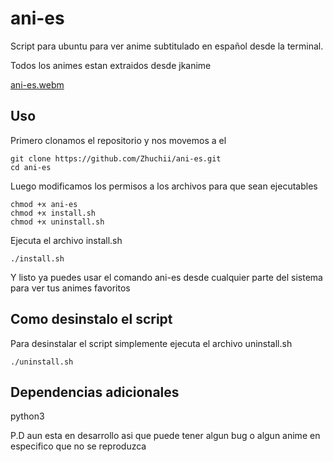 # ani-es
Script para ubuntu para ver anime subtitulado en español desde la terminal.

Todos los animes estan extraidos desde jkanime


[ani-es.webm](https://github.com/user-attachments/assets/a0f905c8-5be9-4dfa-bda9-8a7f6facdd64)

## Uso


Primero clonamos el repositorio y nos movemos a el
```
git clone https://github.com/Zhuchii/ani-es.git
cd ani-es
```


Luego modificamos los permisos a los archivos para que sean ejecutables
```
chmod +x ani-es
chmod +x install.sh
chmod +x uninstall.sh
```

Ejecuta el archivo install.sh

```
./install.sh
```
Y listo ya puedes usar el comando ani-es desde cualquier parte del sistema para ver tus animes favoritos


## Como desinstalo el script

Para desinstalar el script simplemente ejecuta el archivo uninstall.sh
```
./uninstall.sh
```

## Dependencias adicionales

python3

P.D aun esta en desarrollo asi que puede tener algun bug o algun anime en especifico que no se reproduzca
